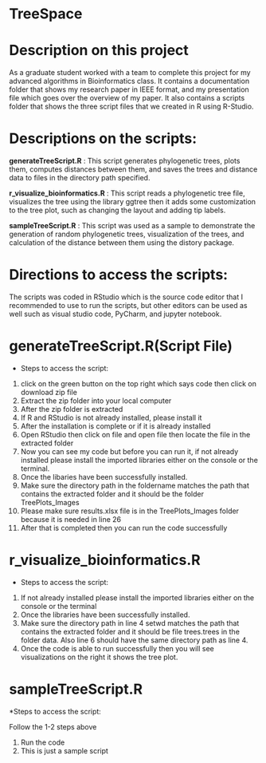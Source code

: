 # TreeSpace

# Description on this project

As a graduate student worked with a team to complete this project for my advanced algorithms in Bioinformatics class. It contains a documentation folder that shows my research paper in IEEE format, and my presentation file which goes over the overview of my paper. It also contains a scripts folder that shows the three script files that we created in R using R-Studio.

# Descriptions on  the scripts:
**generateTreeScript.R** : 
This script generates phylogenetic trees, plots them, computes distances between them, and saves the trees and 
distance data to files in the directory path specified. 

**r_visualize_bioinformatics.R** :
This script reads a phylogenetic tree file, visualizes the tree using the library ggtree then it adds some customization to the tree plot, such as changing the layout and adding tip labels.

**sampleTreeScript.R** :
This script was used as a sample to demonstrate the generation of random phylogenetic trees, visualization of the trees, and calculation of the distance between them using the distory package.

# Directions to access the scripts:

The scripts was coded in RStudio which is the source code editor that I recommended to use to run the scripts, but other editors can be used as well such as visual studio code, PyCharm, and jupyter notebook.

# generateTreeScript.R(Script File)

* Steps to access the script:

1. click on the green button on the top right which says code then click on download zip file
2. Extract the zip folder into your local computer
3. After the zip folder is extracted
4. If R and RStudio is not already installed, please install it
5. After the installation is complete or if it is already installed 
9. Open RStudio then click on file and open file then locate the file in the extracted folder
10. Now you can see my code but before you can run it, if not already installed please install the imported libraries either on the console or the terminal.
11. Once the libaries have been successfully installed.
12. Make sure the  directory path in the foldername matches the path that contains the extracted folder and it should be the folder TreePlots_Images
13. Please make sure results.xlsx file is in the TreePlots_Images folder because it is needed in line 26
14. After that is completed then you can run the code successfully

# r_visualize_bioinformatics.R

* Steps to access the script:

1. If not already installed please install the imported libraries either on the console or the terminal
2. Once the libraries have been successfully installed.
3. Make sure the directory path in line 4 setwd matches the path that contains the extracted folder and it should be file trees.trees in the folder data. Also line 6 should have the same directory path as line 4.
4. Once the code is able to run successfully then you will see visualizations on the right it shows the tree plot.

# sampleTreeScript.R

*Steps to access the script:

Follow the 1-2 steps above
1. Run the code
2. This is just a sample script

